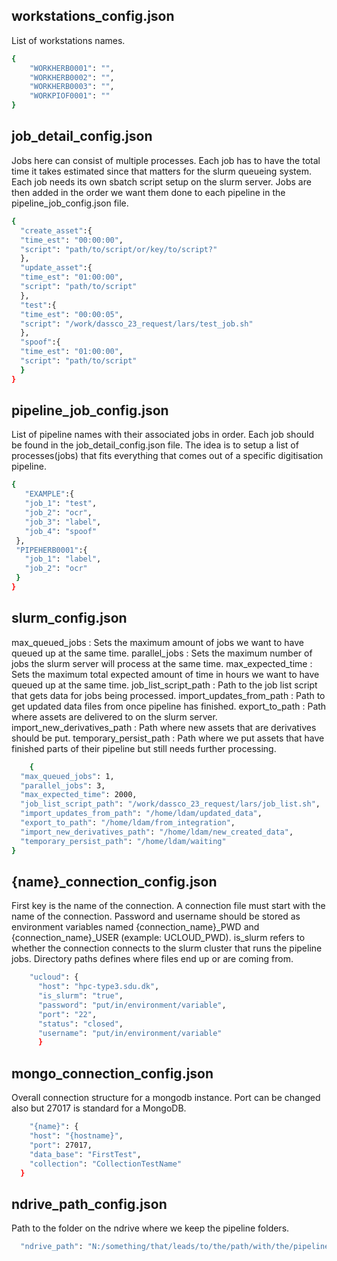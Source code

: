 ## workstations_config.json
List of workstations names.
```bash
{
    "WORKHERB0001": "",
    "WORKHERB0002": "",
    "WORKHERB0003": "",
    "WORKPIOF0001": ""
}
```
## job_detail_config.json
Jobs here can consist of multiple processes. Each job has to have the total time it takes estimated since that
matters for the slurm queueing system. Each job needs its own sbatch script setup on the slurm server.
Jobs are then added in the order we want them done to each pipeline in the pipeline_job_config.json file.
```bash
{
  "create_asset":{
  "time_est": "00:00:00",
  "script": "path/to/script/or/key/to/script?"
  },
  "update_asset":{
  "time_est": "01:00:00",
  "script": "path/to/script"
  },
  "test":{
  "time_est": "00:00:05",
  "script": "/work/dassco_23_request/lars/test_job.sh"
  },
  "spoof":{
  "time_est": "01:00:00",
  "script": "path/to/script"
  }
}
```
## pipeline_job_config.json
List of pipeline names with their associated jobs in order. Each job should be found in the job_detail_config.json file.
The idea is to setup a list of processes(jobs) that fits everything that comes out of a specific digitisation pipeline.
```bash
{
   "EXAMPLE":{
   "job_1": "test",
   "job_2": "ocr",
   "job_3": "label",
   "job_4": "spoof"
 },
 "PIPEHERB0001":{
   "job_1": "label",
   "job_2": "ocr"
 }
}
```
## slurm_config.json
max_queued_jobs : Sets the maximum amount of jobs we want to have queued up at the same time.
parallel_jobs : Sets the maximum number of jobs the slurm server will process at the same time.
max_expected_time : Sets the maximum total expected amount of time in hours we want to have queued up at the same time.
job_list_script_path : Path to the job list script that gets data for jobs being processed.
import_updates_from_path : Path to get updated data files from once pipeline has finished.
export_to_path : Path where assets are delivered to on the slurm server.
import_new_derivatives_path : Path where new assets that are derivatives should be put. 
temporary_persist_path : Path where we put assets that have finished parts of their pipeline but still needs further
processing. 
```bash
    {
  "max_queued_jobs": 1,
  "parallel_jobs": 3,
  "max_expected_time": 2000,
  "job_list_script_path": "/work/dassco_23_request/lars/job_list.sh",
  "import_updates_from_path": "/home/ldam/updated_data",
  "export_to_path": "/home/ldam/from_integration",
  "import_new_derivatives_path": "/home/ldam/new_created_data",
  "temporary_persist_path": "/home/ldam/waiting"
}
```

## {name}_connection_config.json

First key is the name of the connection. A connection file must start with the name of the connection. Password and
username should be stored as environment variables named {connection_name}_PWD and {connection_name}_USER 
(example: UCLOUD_PWD).
is_slurm refers to whether the connection connects to the slurm cluster that runs the pipeline jobs. 
Directory paths defines where files end up or are coming from. 
```bash
    "ucloud": {
      "host": "hpc-type3.sdu.dk",
      "is_slurm": "true",
      "password": "put/in/environment/variable",
      "port": "22",
      "status": "closed",
      "username": "put/in/environment/variable"
      }
```

## mongo_connection_config.json
Overall connection structure for a mongodb instance. Port can be changed also but 27017 is standard for a MongoDB.

```bash
    "{name}": {
    "host": "{hostname}",
    "port": 27017,
    "data_base": "FirstTest",
    "collection": "CollectionTestName"
  }
```
## ndrive_path_config.json
Path to the folder on the ndrive where we keep the pipeline folders.
```bash
  "ndrive_path": "N:/something/that/leads/to/the/path/with/the/pipelines"
```